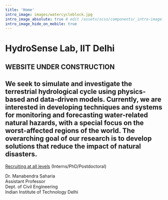 ```yaml
---
title: 'Home'
intro_image: images/watercycleblock.jpg 
intro_image_absolute: true # edit /assets/scss/components/_intro-image.scss for full control
intro_image_hide_on_mobile: true
---
```


# HydroSense Lab, IIT Delhi

## WEBSITE UNDER CONSTRUCTION

## We seek to simulate and investigate the terrestrial hydrological cycle using physics-based and data-driven models. Currently, we are interested in developing techniques and systems for monitoring and forecasting water-related natural hazards, with a special focus on the worst-affected regions of the world. The overarching goal of our research is to develop solutions that reduce the impact of natural disasters.

[Recruiting at all levels](./join) (Interns/PhD/Postdoctoral)

Dr. Manabendra Saharia   
Assistant Professor         
Dept. of Civil Engineering         
Indian Institute of Technology Delhi
